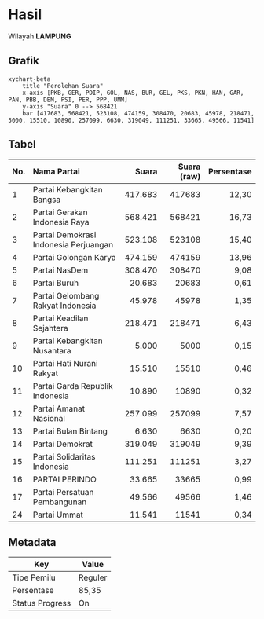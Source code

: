 # Hasil

Wilayah **LAMPUNG**

## Grafik

```mermaid
xychart-beta
    title "Perolehan Suara"
    x-axis [PKB, GER, PDIP, GOL, NAS, BUR, GEL, PKS, PKN, HAN, GAR, PAN, PBB, DEM, PSI, PER, PPP, UMM]
    y-axis "Suara" 0 --> 568421
    bar [417683, 568421, 523108, 474159, 308470, 20683, 45978, 218471, 5000, 15510, 10890, 257099, 6630, 319049, 111251, 33665, 49566, 11541]
```

## Tabel

| No. | Nama Partai                           | Suara   | Suara (raw) | Persentase |
|:--- |:------------------------------------- | -------:| -----------:| ----------:|
| 1   | Partai Kebangkitan Bangsa             | 417.683 | 417683      | 12,30      |
| 2   | Partai Gerakan Indonesia Raya         | 568.421 | 568421      | 16,73      |
| 3   | Partai Demokrasi Indonesia Perjuangan | 523.108 | 523108      | 15,40      |
| 4   | Partai Golongan Karya                 | 474.159 | 474159      | 13,96      |
| 5   | Partai NasDem                         | 308.470 | 308470      | 9,08       |
| 6   | Partai Buruh                          | 20.683  | 20683       | 0,61       |
| 7   | Partai Gelombang Rakyat Indonesia     | 45.978  | 45978       | 1,35       |
| 8   | Partai Keadilan Sejahtera             | 218.471 | 218471      | 6,43       |
| 9   | Partai Kebangkitan Nusantara          | 5.000   | 5000        | 0,15       |
| 10  | Partai Hati Nurani Rakyat             | 15.510  | 15510       | 0,46       |
| 11  | Partai Garda Republik Indonesia       | 10.890  | 10890       | 0,32       |
| 12  | Partai Amanat Nasional                | 257.099 | 257099      | 7,57       |
| 13  | Partai Bulan Bintang                  | 6.630   | 6630        | 0,20       |
| 14  | Partai Demokrat                       | 319.049 | 319049      | 9,39       |
| 15  | Partai Solidaritas Indonesia          | 111.251 | 111251      | 3,27       |
| 16  | PARTAI PERINDO                        | 33.665  | 33665       | 0,99       |
| 17  | Partai Persatuan Pembangunan          | 49.566  | 49566       | 1,46       |
| 24  | Partai Ummat                          | 11.541  | 11541       | 0,34       |


## Metadata

| Key             | Value   |
| --------------- | ------- |
| Tipe Pemilu     | Reguler |
| Persentase      | 85,35   |
| Status Progress | On      |




